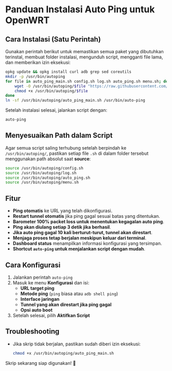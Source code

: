 # Panduan Instalasi Auto Ping untuk OpenWRT

## Cara Instalasi (Satu Perintah)
Gunakan perintah berikut untuk memastikan semua paket yang dibutuhkan terinstal, membuat folder instalasi, mengunduh script, mengganti file lama, dan memberikan izin eksekusi:
```sh
opkg update && opkg install curl adb grep sed coreutils
mkdir -p /usr/bin/autoping
for file in auto_ping_main.sh config.sh log.sh auto_ping.sh menu.sh; do
    wget -O /usr/bin/autoping/$file "https://raw.githubusercontent.com/wachidbos97/openwrt-auto-ping/main/$file"
    chmod +x /usr/bin/autoping/$file
done
ln -sf /usr/bin/autoping/auto_ping_main.sh /usr/bin/auto-ping
```

Setelah instalasi selesai, jalankan script dengan:
```sh
auto-ping
```

## Menyesuaikan Path dalam Script
Agar semua script saling terhubung setelah berpindah ke `/usr/bin/autoping/`, pastikan setiap file `.sh` di dalam folder tersebut menggunakan path absolut saat **source**:
```sh
source /usr/bin/autoping/config.sh
source /usr/bin/autoping/log.sh
source /usr/bin/autoping/auto_ping.sh
source /usr/bin/autoping/menu.sh
```

## Fitur
- **Ping otomatis** ke URL yang telah dikonfigurasi.
- **Restart tunnel otomatis** jika ping gagal sesuai batas yang ditentukan.
- **Barometer 100% packet loss untuk menentukan kegagalan auto ping**.
- **Ping akan diulang setiap 3 detik jika berhasil**.
- **Jika auto ping gagal 10 kali berturut-turut, tunnel akan direstart**.
- **Menjaga proses tetap berjalan meskipun keluar dari terminal**.
- **Dashboard status** menampilkan informasi konfigurasi yang tersimpan.
- **Shortcut `auto-ping` untuk menjalankan script dengan mudah**.

## Cara Konfigurasi
1. Jalankan perintah `auto-ping`
2. Masuk ke menu **Konfigurasi** dan isi:
   - **URL target ping**
   - **Metode ping** (`ping` biasa atau `adb shell ping`)
   - **Interface jaringan**
   - **Tunnel yang akan direstart jika ping gagal**
   - **Opsi auto boot**
3. Setelah selesai, pilih **Aktifkan Script**

## Troubleshooting
- Jika skrip tidak berjalan, pastikan sudah diberi izin eksekusi:
  ```sh
  chmod +x /usr/bin/autoping/auto_ping_main.sh
  ```

Skrip sekarang siap digunakan! 🚀

